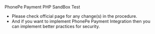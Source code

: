 PhonePe Payment PHP SandBox Test
- Please check official page for any change(s) in the procedure.
- And if you want to implement PhonePe Payment Integration then you can implement better practices for security.
